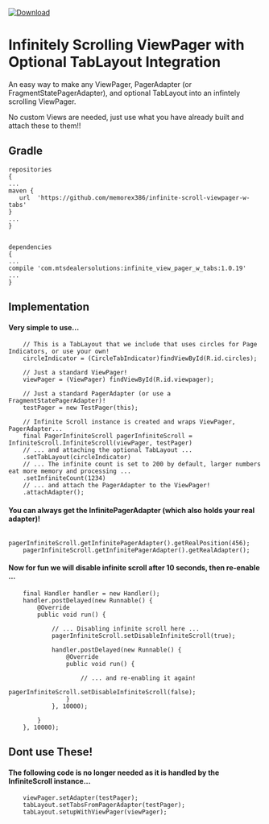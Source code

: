 [ ![Download](https://api.bintray.com/packages/memorex386/maven/infinite_view_pager_w_tabs/images/download.svg) ](https://bintray.com/memorex386/maven/infinite_view_pager_w_tabs/_latestVersion)
# Infinitely Scrolling ViewPager with Optional TabLayout Integration 
An easy way to make any ViewPager, PagerAdapter (or FragmentStatePagerAdapter), and optional TabLayout into an infintely scrolling ViewPager. 

No custom Views are needed, just use what you have already built and attach these to them!!

## Gradle
    repositories
    {
    ...
    maven {
       url  'https://github.com/memorex386/infinite-scroll-viewpager-w-tabs'
    }
    ...
    }


    dependencies
    {
    ...
    compile 'com.mtsdealersolutions:infinite_view_pager_w_tabs:1.0.19'
    ...
    }



## Implementation

#### Very simple to use...


        // This is a TabLayout that we include that uses circles for Page Indicators, or use your own!
        circleIndicator = (CircleTabIndicator)findViewById(R.id.circles);

        // Just a standard ViewPager!
        viewPager = (ViewPager) findViewById(R.id.viewpager);

        // Just a standard PagerAdapter (or use a FragmentStatePagerAdapter)!
        testPager = new TestPager(this);

        // Infinite Scroll instance is created and wraps ViewPager, PagerAdapter...
        final PagerInfiniteScroll pagerInfiniteScroll = InfiniteScroll.InfiniteScroll(viewPager, testPager)
        // ... and attaching the optional TabLayout ...
        .setTabLayout(circleIndicator)
        // ... The infinite count is set to 200 by default, larger numbers eat more memory and processing ...
        .setInfiniteCount(1234)
        // ... and attach the PagerAdapter to the ViewPager!
        .attachAdapter();

#### You can always get the InfinitePagerAdapter (which also holds your real adapter)!

		pagerInfiniteScroll.getInfinitePagerAdapter().getRealPosition(456);
		pagerInfiniteScroll.getInfinitePagerAdapter().getRealAdapter();

#### Now for fun we will disable infinite scroll after 10 seconds, then re-enable ...

        final Handler handler = new Handler();
        handler.postDelayed(new Runnable() {
            @Override
            public void run() {

                // ... Disabling infinite scroll here ...
                pagerInfiniteScroll.setDisableInfiniteScroll(true);

                handler.postDelayed(new Runnable() {
                    @Override
                    public void run() {

                        // ... and re-enabling it again!
                        pagerInfiniteScroll.setDisableInfiniteScroll(false);
                    }
                }, 10000);

            }
        }, 10000);
        
## Dont use These!
#### The following code is no longer needed as it is handled by the InfiniteScroll instance...
		
        viewPager.setAdapter(testPager);
        tabLayout.setTabsFromPagerAdapter(testPager);
        tabLayout.setupWithViewPager(viewPager);
		
